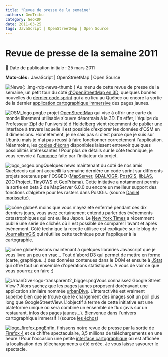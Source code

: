 ```yaml
---
title: "Revue de presse de la semaine"
authors: GeoTribu
category: GeoRDP
date: 2011-03-25
tags: JavaScript | OpenStreetMap | Open Source
---
```


# Revue de presse de la semaine 2011


:calendar: Date de publication initiale : 25 mars 2011

**Mots-clés :** JavaScript | OpenStreetMap | Open Source


![News](https://cdn.geotribu.fr/img/internal/icons-rdp-news/news.png "Icône news générique"){: .img-rdp-news-thumb }
Au menu de cette revue de presse de la semaine, un petit tour du côté [d'OpenStreetMap en 3D](#osm), quelques bonnes nouvelles du [dernier code sprint](#codeSprint) qui a eu lieu au Québec ou encore la sortie de la dernier [application cartographique immersive](#urbanDive) des pages jaunes.




 ![OSM_logo.png](https://cdn.geotribu.fr/img/logos-icones/OpenStreetMap/Openstreetmap.png)Le projet [OpenStreetMap](https://www.openstreetmap.org/) qui vise à offrir une carte du monde librement utilisable s'ouvre désormais à la 3D. En effet, l'équipe du Professeur Zipf de l'université d'Heidelberg vient récemment de publier une interface à travers laquelle il est possible d'explorer les données d'OSM en 3 dimensions. Honnêtement, je ne sais pas si c'est parce que je suis sur Ubuntu mais je n'ai pas réussi à faire fonctionner correctement l'application. Néanmoins, les [copies d'écran](http://www.osm-3d.org/screenshots.en.htm) disponibles laissent entrevoir quelques possibilités intéressantes ! Pour plus de détails sur le côté technique, je vous renvoie à l'[annonce](http://www.gisuser.com/content/view/22978/2/) faite par l'initiateur du projet.




 ![logo_osgeo.png](http://geotribu.net/sites/default/files/Tuto/img/Blog/divers/logo_osgeo.png)Quelques news maintenant du côté de nos amis Quebécois qui ont accueilli la semaine dernière un code sprint sur différents projets soutenus par l'OSGEO ([MapServer](http://mapserver.org/), [GDAL/OGR](http://gdal.org/), [PostGIS](http://postgis.org/), [libLAS](http://liblas.org/), [ZOO Project](http://www.zoo-project.org/), [TinyOWS](http://tinyows.org/) et [GeoPrisma](http://geoprisma.org/)). Cette initiative a notamment permis la sortie en beta 2 de MapServer 6.0.0 ou encore un meilleur support des fonctions d’algèbre pour les rasters dans PostGis. (source [Daniel morissette](http://dmorissette.blogspot.com/2011/03/news-from-montreal-osgeo-code-sprint.html)).




 ![icône globe](https://cdn.geotribu.fr/img/internal/icons-rdp-news/world.png)A moins que vous n'ayez été enfermé pendant ces dix derniers jours, vous avez certainement entendu parler des événements catastrophiques qui ont eu lieu Japon. Le [New York Times](http://www.nytimes.com/interactive/2011/03/13/world/asia/satellite-photos-japan-before-and-after-tsunami.html) a récemment publié une série de clichés où il est possible de comparer l'avant et après événement. Côté technique la recette utilisée est expliquée sur le blog de [JournalismGIS](http://www.journalismgis.com/2011/03/sliding-maps-using-jquery/) qui réutilise cette technique pour l'appliquer à la cartographie.




 ![icône globe](https://cdn.geotribu.fr/img/internal/icons-rdp-news/world.png)Passons maintenant à quelques librairies Javascript que je vous livre un peu en vrac... Tout d'abord [D3](http://mbostock.github.com/d3/) qui permet de mettre en forme (carte, graphique...) des données contenues dans le DOM et ensuite à [JStat](http://www.jstat.org/) qui offre tout un ensemble d'opérations statistiques. A vous de voir ce que vous pourrez en faire :)




 ![UrbanDive-logo-transparent2_bigger.png](http://geotribu.net/sites/default/files/Tuto/img/Blog/divers/UrbanDive-logo-transparent2_bigger.png)Vous connaissez Google Street View ? Alors sachez que les pages jaunes proposent dorénavant une application similaire nommée [urbanDive](http://www.urbandive.com/). L'interactivité est vraiment superbe bien que je trouve que le chargement des images soit un poil plus long que GoogleStreetView. L'objectif à terme de cette initiative est une plateforme unique où sera combiné un ensemble de flux (avis sur un restaurant, infos des pages jaunes...). Bienvenue dans l'univers cartographique immersif ! (source [les échos](http://www.ecrans.fr/Urbandive-les-Pages-jaunes-avec,12307.html))




 ![logo_firefox.png](http://geotribu.net/sites/default/files/Tuto/img/Blog/divers/logo_firefox.png)Enfin, finissons notre revue de presse par la sortie de [Firefox 4](http://www.mozilla.com/fr/firefox/) et ce chiffre spectaculaire, 3,5 millions de téléchargements en une heure ! Pour l'occasion une petite [interface cartographique](http://glow.mozilla.org/) où est affichée la localisation des téléchargements a été créée. Je vous laisse savourer le spectacle.
